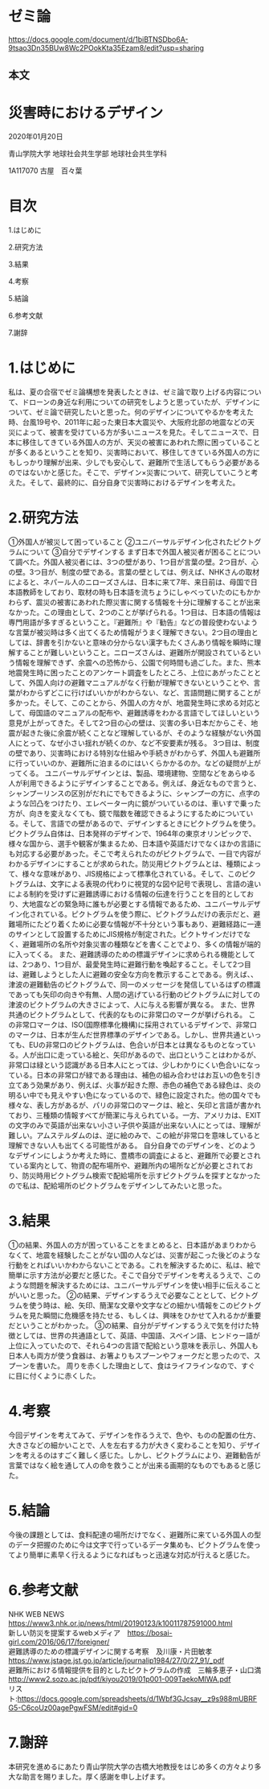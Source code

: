 
# ゼミ論
https://docs.google.com/document/d/1biBTNSDbo6A-9tsao3Dn35BUw8Wc2POokKta35Ezam8/edit?usp=sharing

## 本文
# 災害時におけるデザイン
2020年01月20日

青山学院大学 地球社会共生学部 地球社会共生学科

1A117070 古屋　百々葉

# 目次
1.はじめに

2.研究方法

3.結果

4.考察

5.結論

6.参考文献

7.謝辞

# 1.はじめに
私は、夏の合宿でゼミ論構想を発表したときは、ゼミ論で取り上げる内容について、ドローンの身近な利用についての研究をしようと思っていたが、デザインについて、ゼミ論で研究したいと思った。何のデザインについてやるかを考えた時、台風19号や、2011年に起った東日本大震災や、大阪府北部の地震などの天災によって、被害を受けている方が多いニュースを見た。そしてニュースで、日本に移住してきている外国人の方が、天災の被害にあわれた際に困っていることが多くあるということを知り、災害時において、移住してきている外国人の方にもしっかり理解が出来、少しでも安心して、避難所で生活してもらう必要があるのではないかと感じた。そこで、デザイン×災害について、研究していこうと考えた。そして、最終的に、自分自身で災害時におけるデザインを考えた。

# 2.研究方法
①外国人が被災して困っていること
②ユニバーサルデザイン化されたピクトグラムについて
③自分でデザインする
まず日本で外国人被災者が困ることについて調べた。外国人被災者には、3つの壁があり、1つ目が言葉の壁。2つ目が、心の壁。3つ目が、制度の壁である。言葉の壁としては、例えば、NHKさんの取材によると、ネパール人のニローズさんは、日本に来て7年、来日前は、母国で日本語教師をしており、取材の時も日本語を流ちょうにしゃべっていたのにもかかわらず、震災の被害にあわれた際災害に関する情報を十分に理解することが出来なかった。この理由として、2つのことが挙げられる。1つ目は、日本語の情報は専門用語が多すぎるということ。『避難所』や『勧告』などの普段使わないような言葉が被災時は多く出てくるため情報がうまく理解できない。2つ目の理由としては、辞書を引かないと意味の分からない漢字もたくさんあり情報を瞬時に理解することが難しいということ。ニローズさんは、避難所が開設されているという情報を理解できず、余震への恐怖から、公園で何時間も過ごした。また、熊本地震発生時に困ったことのアンケート調査をしたところ、上位にあがったこととして、外国人向けの避難マニュアルがなく行動が理解できないということや、言葉がわからずどこに行けばいいかがわからない、など、言語問題に関することが多かった。そして、このことから、外国人の方々が、地震発生時に求める対応として、母国語のマニュアルの配布や、避難誘導をわかる言語でしてほしいという意見が上がってきた。そして2つ目の心の壁は、災害の多い日本だからこそ、地震が起きた後に余震が続くことなど理解しているが、そのような経験がない外国人にとって、なぜ小さい揺れが続くのか、など不安要素が残る。
3つ目は、制度の壁であり、災害時における特別な仕組みや手続きがわからず、外国人も避難所に行っていいのか、避難所に泊まるのにはいくらかかるのか。などの疑問が上がってくる。
ユニバーサルデザインとは、製品、環境建物、空間などをあらゆる人が利用できるようにデザインすることである。例えば、身近なもので言うと、シャンプーリンスの区別がだれにでもできるように、シャンプーの方に、点字のような凹凸をつけたり、エレベーター内に鏡がついているのは、車いすで乗った方が、向きを変えなくても、鏡で階数を確認できるようにするためについている。そして、言語での壁があるので、デザインするときにピクトグラムを使う。ピクトグラム自体は、日本発祥のデザインで、1964年の東京オリンピックで、様々な国から、選手や観客が集まるため、日本語や英語だけでなくほかの言語にも対応する必要があった。そこで考えられたのがピクトグラムで、一目で内容がわかるデザインにすることが求められた。防災用ピクトグラムとは、種類によって、様々な意味があり、JIS規格によって標準化されている。そして、このピクトグラムは、文字による表現の代わりに視覚的な図や記号で表現し、言語の違いによる制約を受けずに避難誘導における情報の伝達を行うことを目的としており、大地震などの緊急時に誰もが必要とする情報であるため、ユニバーサルデザイン化されている。ピクトグラムを使う際に、ピクトグラムだけの表示だと、避難場所にたどり着くために必要な情報が不十分という事もあり、避難経路に一連のサインとして設置するためにJIS規格が制定された。ピクトサインだけでなく、避難場所の名所や対象災害の種類などを書くことでより、多くの情報が端的に入ってくる。
また、避難誘導のための標識デザインに求められる機能としては、2つあり、1つ目が、最愛発生時に避難行動を喚起すること。そして2つ目は、避難しようとした人に避難の安全な方向を教示することである。例えば、、津波の避難勧告のピクトグラムで、同一のメッセージを発信しているはずの標識であっても矢印の向きや有無、人間の逃げている行動のピクトグラムに対しての津波のピクトグラムの大きさによって、人に与える影響が異なる。
また、世界共通のピクトグラムとして、代表的なものに非常口のマークが挙げられる。
この非常口マークは、ISO(国際標準化機構)に採用されているデザインで、非常口のマークは、日本が生んだ世界標準のデザインである。しかし、世界共通といっても、EUの非常口のピクトグラムは、色合いが日本とは異なるものとなっている。人が出口に走っている絵と、矢印があるので、出口ということはわかるが、非常口は緑という認識がある日本人にとっては、少しわかりにくい色合いになっている。日本の非常口が緑である理由は、補色の組み合わせはお互いの色を引き立てあう効果があり、例えば、火事が起きた際、赤色の補色である緑色は、炎の明るい中でも見えやすい色になっているので、緑色に設定された。他の国々でも様々な、表し方があるが、パリの非常口のマークは、絵と、矢印と言語が書かれており、三種類の情報すべてが簡潔に与えられている。一方、アメリカは、EXITの文字のみで英語が出来ない小さい子供や英語が出来ない人にとっては、理解が難しい。アムステルダムのは、逆に絵のみで、この絵が非常口を意味していると理解できない人も出てくる可能性がある。
自分自身でのデザインを、どのようなデザインにしようか考えた時に、豊橋市の調査によると、避難所で必要とされている案内として、物資の配布場所や、避難所内の場所などが必要とされており、防災時用ピクトグラム検索で配給場所を示すピクトグラムを探すとなかったので私は、配給場所のピクトグラムをデザインしてみたいと思った。

# 3.結果
①の結果、外国人の方が困っていることをまとめると、日本語があまりわからなくて、地震を経験したことがない国の人などは、災害が起こった後どのような行動をとればいいかわからないことである。これを解決するために、私は、絵で簡単に示す方法が必要だと感じた。そこで自分でデザインを考えるうえで、このような問題を解決するためには、ユニバーサルデザインを使い相手に伝えることがいいと思った。
②の結果、デザインするうえで必要なこととして、ピクトグラムを使う時は、絵、矢印、簡潔な文章や文字などの細かい情報をこのピクトグラムを見た瞬間に危機感を持たせる、もしくは、興味をひかせて入れるかが重要だということがわかった。
③の結果、自分がデザインするうえで気を付けた特徴としては、世界の共通語として、英語、中国語、スペイン語、ヒンドゥー語が上位に入っていたので、それら4つの言語で配給という意味を表示し、外国人も日本人も両方が使う食器は、お箸よりもスプーンやフォークだと思ったので、スプーンを書いた。
周りを赤くした理由として、食はライフラインなので、すぐに目に付くように赤くした。

# 4.考察
今回デザインを考えてみて、デザインを作るうえで、色や、ものの配置の仕方、大きさなどの細かいことで、人を左右する力が大きく変わることを知り、デザインを考えるのはすごく難しく感じた。しかし、ピクトグラムにより、避難勧告が言葉ではなく絵を通して人の命を救うことが出来る画期的なものでもあると感じた。

# 5.結論
今後の課題としては、食料配達の場所だけでなく、避難所に来ている外国人の型のデータ把握のために今は文字で行っているデータ集めも、ピクトグラムを使ってより簡単に素早く行えるようになればもっと迅速な対応が行えると感じた。

# 6.参考文献
NHK WEB NEWS　https://www3.nhk.or.jp/news/html/20190123/k10011787591000.html   
新しい防災を提案するwebメディア　https://bosai-girl.com/2016/06/17/foreigner/   
避難誘導のための標識デザインに関する考察　及川康・片田敏孝   
https://www.jstage.jst.go.jp/article/journalip1984/27/0/27_91/_pdf   
避難所における情報提供を目的としたピクトグラムの作成　三輪多恵子・山口満   
http://www2.sozo.ac.jp/pdf/kiyou2019/01p001-009TaekoMIWA.pdf   
リスト:https://docs.google.com/spreadsheets/d/1Wbf3GJcsay__z9s988mUBRFG5-C6coUz00agePgwFSM/edit#gid=0



# 7.謝辞

本研究を進めるにあたり青山学院大学の古橋大地教授をはじめ多くの方々より多大な助言を賜りました。厚く感謝を申し上げます。



